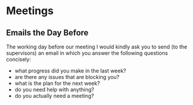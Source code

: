 

# Meetings

## Emails the Day Before

The working day before our meeting I would kindly ask you to send (to the supervisors) an email in which you answer the following questions concisely: 
- what progress did you make in the last week?
- are there any issues that are blocking you?
- what is the plan for the next week?
- do you need help with anything? 
- do you actually need a meeting? 

